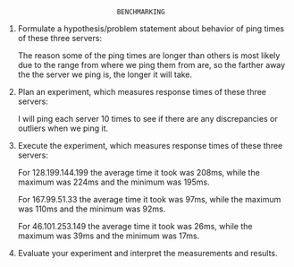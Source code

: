 								BENCHMARKING

1. Formulate a hypothesis/problem statement about behavior of ping times of these three servers:

  	The reason some of the ping times are longer than others is most likely due to the range from where we ping them from are, so the
	farther away the the server we ping is, the longer it will take.

2. Plan an experiment, which measures response times of these three servers:

	I will ping each server 10 times to see if there are any discrepancies or outliers when we ping it.

3. Execute the experiment, which measures response times of these three servers:

	For 128.199.144.199 the average time it took was 208ms, while the maximum was 224ms and the minimum was 195ms.
	
	For 167.99.51.33 the average time it took was 97ms, while the maximum was 110ms and the minimum was 92ms.
	
	For 46.101.253.149 the average time it took was 26ms, while the maximum was 39ms and the minimum was 17ms.

4. Evaluate your experiment and interpret the measurements and results.

